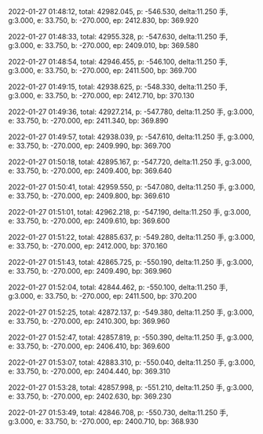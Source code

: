 2022-01-27 01:48:12, total: 42982.045, p: -546.530, delta:11.250 手, g:3.000, e: 33.750, b: -270.000, ep: 2412.830, bp: 369.920

2022-01-27 01:48:33, total: 42955.328, p: -547.630, delta:11.250 手, g:3.000, e: 33.750, b: -270.000, ep: 2409.010, bp: 369.580

2022-01-27 01:48:54, total: 42946.455, p: -546.100, delta:11.250 手, g:3.000, e: 33.750, b: -270.000, ep: 2411.500, bp: 369.700

2022-01-27 01:49:15, total: 42938.625, p: -548.330, delta:11.250 手, g:3.000, e: 33.750, b: -270.000, ep: 2412.710, bp: 370.130

2022-01-27 01:49:36, total: 42927.214, p: -547.780, delta:11.250 手, g:3.000, e: 33.750, b: -270.000, ep: 2411.340, bp: 369.890

2022-01-27 01:49:57, total: 42938.039, p: -547.610, delta:11.250 手, g:3.000, e: 33.750, b: -270.000, ep: 2409.990, bp: 369.700

2022-01-27 01:50:18, total: 42895.167, p: -547.720, delta:11.250 手, g:3.000, e: 33.750, b: -270.000, ep: 2409.400, bp: 369.640

2022-01-27 01:50:41, total: 42959.550, p: -547.080, delta:11.250 手, g:3.000, e: 33.750, b: -270.000, ep: 2409.800, bp: 369.610

2022-01-27 01:51:01, total: 42962.218, p: -547.190, delta:11.250 手, g:3.000, e: 33.750, b: -270.000, ep: 2409.610, bp: 369.600

2022-01-27 01:51:22, total: 42885.637, p: -549.280, delta:11.250 手, g:3.000, e: 33.750, b: -270.000, ep: 2412.000, bp: 370.160

2022-01-27 01:51:43, total: 42865.725, p: -550.190, delta:11.250 手, g:3.000, e: 33.750, b: -270.000, ep: 2409.490, bp: 369.960

2022-01-27 01:52:04, total: 42844.462, p: -550.100, delta:11.250 手, g:3.000, e: 33.750, b: -270.000, ep: 2411.500, bp: 370.200

2022-01-27 01:52:25, total: 42872.137, p: -549.380, delta:11.250 手, g:3.000, e: 33.750, b: -270.000, ep: 2410.300, bp: 369.960

2022-01-27 01:52:47, total: 42857.819, p: -550.390, delta:11.250 手, g:3.000, e: 33.750, b: -270.000, ep: 2406.410, bp: 369.600

2022-01-27 01:53:07, total: 42883.310, p: -550.040, delta:11.250 手, g:3.000, e: 33.750, b: -270.000, ep: 2404.440, bp: 369.310

2022-01-27 01:53:28, total: 42857.998, p: -551.210, delta:11.250 手, g:3.000, e: 33.750, b: -270.000, ep: 2402.630, bp: 369.230

2022-01-27 01:53:49, total: 42846.708, p: -550.730, delta:11.250 手, g:3.000, e: 33.750, b: -270.000, ep: 2400.710, bp: 368.930